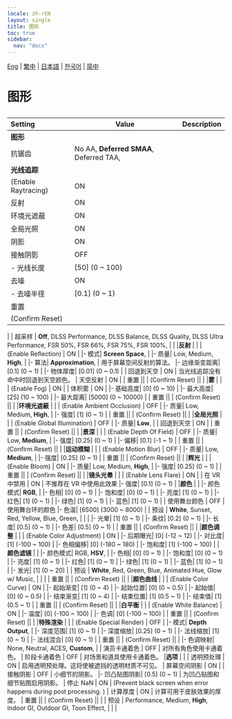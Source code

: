 ```yaml
---
locale: zh-rCN
layout: single
title: 图形
toc: true
sidebar:
  nav: "docs"
---
```

[Eng](/dancexr/menu/2025.4/system/graphics) | [繁中](/tw/dancexr/menu/2025.4/system/graphics) | [日本語](/jp/dancexr/menu/2025.4/system/graphics) | [한국어](/kr/dancexr/menu/2025.4/system/graphics) | [简中](/zh/dancexr/menu/2025.4/system/graphics)

# 图形

## 

| Setting | Value | Description |
| :--- | --- | :--- |
|**图形** | | 
| 抗锯齿 |  No AA,  **Deferred SMAA**,  Deferred TAA,  |  |
|**光线追踪** | | 
| (Enable Raytracing) | ON | 
| 反射 | ON | 
| 环境光遮蔽 | ON | 
| 全局光照 | ON | 
| 阴影 | ON | 
| 接触阴影 | OFF | 
|- 光线长度| [50] (0 ~ 100) | 
| 去噪 | ON | 
|- 去噪半径| [0.1] (0 ~ 1) | 
| 重置 || 
| (Confirm Reset) || 
|
| 超采样 |  **Off**,  DLSS Performance,  DLSS Balance,  DLSS Quality,  DLSS Ultra Performance,  FSR 50%,  FSR 66%,  FSR 75%,  FSR 100%,  |  |
|**反射** | | 
| (Enable Reflection) | ON | 
|- 模式|  **Screen Space**,  | 
|- 质量|  Low,  Medium,  **High**,  | 
|- 算法|  **Approximation**,  | 用于屏幕空间反射的算法。
|- 边缘渐变距离| [0.1] (0 ~ 1) | 
|- 物体厚度| [0.01] (0 ~ 0.1) | 
| 回退到天空 | ON | 当光线追踪没有命中时回退到天空颜色。
| 天空反射 | ON | 
| 重置 || 
| (Confirm Reset) || 
|
|**雾** | | 
| (Enable Fog) | ON | 
| 体积雾 | ON | 
|- 基础高度| [0] (0 ~ 10) | 
|- 最大高度| [25] (10 ~ 100) | 
|- 最大距离| [5000] (0 ~ 10000) | 
| 重置 || 
| (Confirm Reset) || 
|
|**环境光遮蔽** | | 
| (Enable Ambient Occlusion) | OFF | 
|- 质量|  Low,  Medium,  **High**,  | 
|- 强度| [1] (0 ~ 1) | 
| 重置 || 
| (Confirm Reset) || 
|
|**全局光照** | | 
| (Enable Global Illumination) | OFF | 
|- 质量|  **Low**,  | 
| 回退到天空 | ON | 
| 重置 || 
| (Confirm Reset) || 
|
|**景深** | | 
| (Enable Depth Of Field) | OFF | 
|- 质量|  Low,  **Medium**,  | 
|- 强度| [0.25] (0 ~ 1) | 
|- 偏移| [0.1] (-1 ~ 1) | 
| 重置 || 
| (Confirm Reset) || 
|
|**运动模糊** | | 
| (Enable Motion Blur) | OFF | 
|- 质量|  Low,  **Medium**,  | 
|- 强度| [0.25] (0 ~ 1) | 
| 重置 || 
| (Confirm Reset) || 
|
|**辉光** | | 
| (Enable Bloom) | ON | 
|- 质量|  Low,  Medium,  **High**,  | 
|- 强度| [0.25] (0 ~ 1) | 
| 重置 || 
| (Confirm Reset) || 
|
|**镜头光晕** | | 
| (Enable Lens Flare) | ON | 
| 在 VR 中禁用 | ON | 不推荐在 VR 中使用此效果
|- 强度| [0.1] (0 ~ 1) | 
|**颜色** | | 
|- 颜色模式|  **RGB**,  | 
|- 色相| [0] (0 ~ 1) | 
|- 饱和度| [0] (0 ~ 1) | 
|- 亮度| [1] (0 ~ 1) | 
|- 红色| [1] (0 ~ 1) | 
|- 绿色| [1] (0 ~ 1) | 
|- 蓝色| [1] (0 ~ 1) | 
| 使用舞台颜色 | OFF | 使用舞台环的颜色
|- 色温| [6500] (3000 ~ 8000) | 
| 预设 |  **White**,  Sunset,  Red,  Yellow,  Blue,  Green,  |  |
|
|- 光晕| [1] (0 ~ 1) | 
|- 条纹| [0.2] (0 ~ 1) | 
|- 长度| [0.5] (0 ~ 1) | 
|- 色差| [0.5] (0 ~ 1) | 
| 重置 || 
| (Confirm Reset) || 
|
|**颜色调整** | | 
| (Enable Color Adjustment) | ON | 
|- 后期曝光| [0] (-12 ~ 12) | 
|- 对比度| [1] (-100 ~ 100) | 
|- 色相偏移| [0] (-180 ~ 180) | 
|- 饱和度| [1] (-100 ~ 100) | 
|**颜色滤镜** | | 
|- 颜色模式|  RGB,  **HSV**,  | 
|- 色相| [0] (0 ~ 1) | 
|- 饱和度| [0] (0 ~ 1) | 
|- 亮度| [1] (0 ~ 1) | 
|- 红色| [1] (0 ~ 1) | 
|- 绿色| [1] (0 ~ 1) | 
|- 蓝色| [1] (0 ~ 1) | 
|- 发光| [1] (0 ~ 20) | 
| 预设 |  **White**,  Red,  Green,  Blue,  Animated Hue,  Glow w/ Music,  |  |
|
| 重置 || 
| (Confirm Reset) || 
|
|**颜色曲线** | | 
| (Enable Color Curve) | ON | 
|- 起始渐变| [1] (0 ~ 4) | 
|- 起始位置| [0] (0 ~ 0.5) | 
|- 起始值| [0] (0 ~ 0.5) | 
|- 结束渐变| [1] (0 ~ 4) | 
|- 结束位置| [1] (0.5 ~ 1) | 
|- 结束值| [1] (0.5 ~ 1) | 
| 重置 || 
| (Confirm Reset) || 
|
|**白平衡** | | 
| (Enable White Balance) | ON | 
|- 温度| [0] (-100 ~ 100) | 
|- 色调| [0] (-100 ~ 100) | 
| 重置 || 
| (Confirm Reset) || 
|
|**特殊渲染** | | 
| (Enable Special Render) | OFF | 
|- 模式|  **Depth Output**,  | 
|- 深度范围| [1] (0 ~ 1) | 
|- 深度缩放| [0.25] (0 ~ 1) | 
|- 法线缩放| [1] (0 ~ 1) | 
|- 法线混合| [0] (0 ~ 1) | 
| 重置 || 
| (Confirm Reset) || 
|
|- 色调映射|  None,  Neutral,  ACES,  **Custom**,  | 
| 演员卡通着色 | OFF | 对所有角色使用卡通着色。
| 阶段卡通着色 | OFF | 对场景和道具使用卡通着色。
|**选项** | | 
| 透明预处理 | ON | 启用透明预处理。这将使被遮挡的透明材质不可见。
| 屏幕空间阴影 | ON | 
| 接触阴影 | OFF | 小细节的阴影。
|- 凹凸贴图阴影| [0.5] (0 ~ 1) | 为凹凸贴图和细节贴图启用阴影。
| 停止 NaN | ON | (Prevent black screen when error happens during post processing. )
| 计算厚度 | ON | 计算可用于皮肤效果的厚度。
| 重置 || 
| (Confirm Reset) || 
|
| 预设 |  Performance,  Medium,  **High**,  Indoor GI,  Outdoor GI,  Toon Effect,  |  |
|
